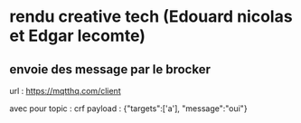 # rendu creative tech (Edouard nicolas et Edgar lecomte)

## envoie des message par le brocker 
url : https://mqtthq.com/client

avec pour topic : crf
payload : {"targets":['a'], "message":"oui"}